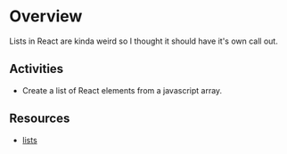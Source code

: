 # Overview

Lists in React are kinda weird so I thought it should have it's own call out.

## Activities

- Create a list of React elements from a javascript array.

## Resources

- [lists](https://reactjs.org/docs/lists-and-keys.html)
